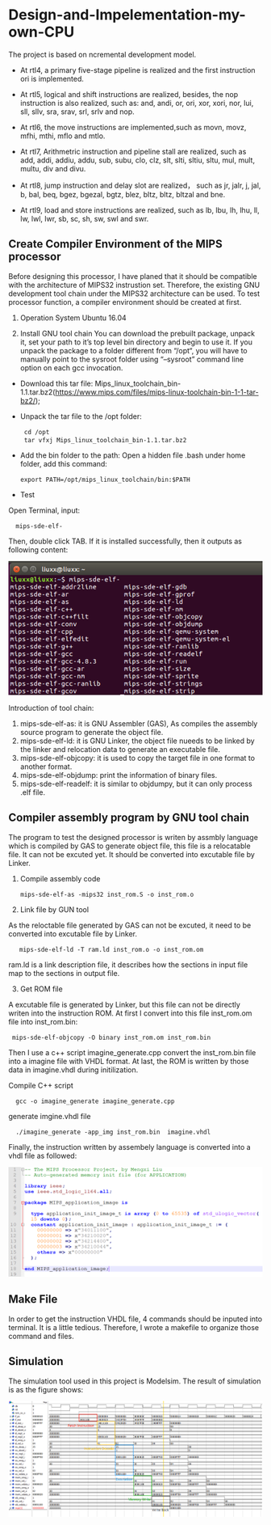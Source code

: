# Design-and-Impelementation-my-own-CPU


The project is based on ncremental development model.

- At rtl4, a primary five-stage pipeline is realized and the first instruction ori is implemented.

- At rtl5, logical and shift instructions are realized, besides, the nop instruction is also realized, such as: and, andi, or, ori, xor, xori, nor, lui, sll, sllv, sra, srav, srl, srlv and nop.

- At rtl6, the move instructions are implemented,such as movn, movz, mfhi, mthi, mflo and mtlo.

- At rtl7, Arithmetric instruction and pipeline stall are realized, such as add, addi, addiu, addu, sub, subu, clo, clz, slt, slti, sltiu, sltu, mul, mult, multu, div and divu.

- At rtl8, jump instruction and delay slot are realized， such as jr, jalr, j, jal, b, bal, beq, bgez, bgezal, bgtz, blez, bltz, bltz, bltzal and bne.

- At rtl9, load and store instructions are realized, such as lb, lbu, lh, lhu, ll, lw, lwl, lwr, sb, sc, sh, sw, swl and swr.


## Create Compiler Environment of the MIPS processor

Before designing this processor, I have planed that it should be compatible with the architecture of MIPS32 instrustion set. Therefore, the existing GNU development tool chain under the MIPS32 architecture can be used. To test processor function, a compiler environment should be created at first.

1. Operation System
Ubuntu 16.04

2. Install GNU tool chain
You can download the prebuilt package, unpack it, set your path to it’s top level bin directory and begin to use it. If you unpack the package to a folder different from “/opt“, you will have to manually point to the sysroot folder using “–sysroot” command line option on each gcc invocation.

 - Download this tar file: Mips_linux_toolchain_bin-1.1.tar.bz2(https://www.mips.com/files/mips-linux-toolchain-bin-1-1-tar-bz2/);
 - Unpack the tar file to the /opt folder:
 
        cd /opt
        tar vfxj Mips_linux_toolchain_bin-1.1.tar.bz2
         
 - Add the bin folder to the path:
 Open a hidden file .bash under home folder, add this command:
 
       export PATH=/opt/mips_linux_toolchain/bin:$PATH
     
- Test

Open Terminal, input:

      mips-sde-elf-

Then, double click TAB. If it is installed successfully, then it outputs as following content: 
                
![picture](pictures/mips_compiler_test.png)           
 
 Introduction of tool chain:
 
 1. mips-sde-elf-as: it is GNU Assembler (GAS), As compiles the assembly source program to generate the object file.
 2. mips-sde-elf-ld: it is GNU Linker, the object file nueeds to be linked by the linker and relocation data to generate an executable file.
 3. mips-sde-elf-objcopy: it is used to copy the target file in one format to another format.
 4. mips-sde-elf-objdump: print the information of binary files.
 5. mips-sde-elf-readelf: it is similar to objdumpy, but it can only process .elf file.
 
 ## Compiler assembly program by GNU tool chain
 
The program to test the designed processor is writen by assmbly language which is compiled by GAS to generate object file, this file is a relocatable file. It can not be excuted yet. It should be converted into excutable file by Linker. 

1. Compile assembly code

       mips-sde-elf-as -mips32 inst_rom.S -o inst_rom.o
      
2. Link file by GUN tool

As the reloctable file generated by GAS can not be excuted, it need to be converted into excutable file by Linker. 

       mips-sde-elf-ld -T ram.ld inst_rom.o -o inst_rom.om
       
ram.ld is a link description file, it describes how the sections in input file map to the sections in output file.


3. Get ROM file

A excutable file is generated by Linker, but this file can not be directly writen into the instruction ROM. At first I convert into this file inst_rom.om file into inst_rom.bin:

     mips-sde-elf-objcopy -O binary inst_rom.om inst_rom.bin
     
Then I use a c++ script imagine_generate.cpp convert the inst_rom.bin file into a imagine file with VHDL format. At last, the ROM is written by those data in imagine.vhdl during initilization.

Compile C++ script
      
      gcc -o imagine_generate imagine_generate.cpp

generate imgine.vhdl file
 
      ./imagine_generate -app_img inst_rom.bin  imagine.vhdl
      
Finally, the instruction written by assembely language is converted into a vhdl file as followed:

![picture](pictures/imagine.png) 

## Make File

In order to get the instruction VHDL file, 4 commands should be inputed into terminal. It is a little tedious. Therefore, I wrote a makefile to organize those command and files.
     
## Simulation

The simulation tool used in this project is Modelsim. The result of simulation is as the figure shows:

![picture](pictures/test_result.png) 
 

 









